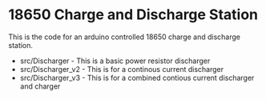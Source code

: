 # 18650 Charge and Discharge Station

This is the code for an arduino controlled 18650 charge and discharge station. 

* src/Discharger - This is a basic power resistor discharger
* src/Discharger_v2 - This is for a continous current discharger
* src/Discharger_v3 - This is for a combined contious current discharger and charger 
